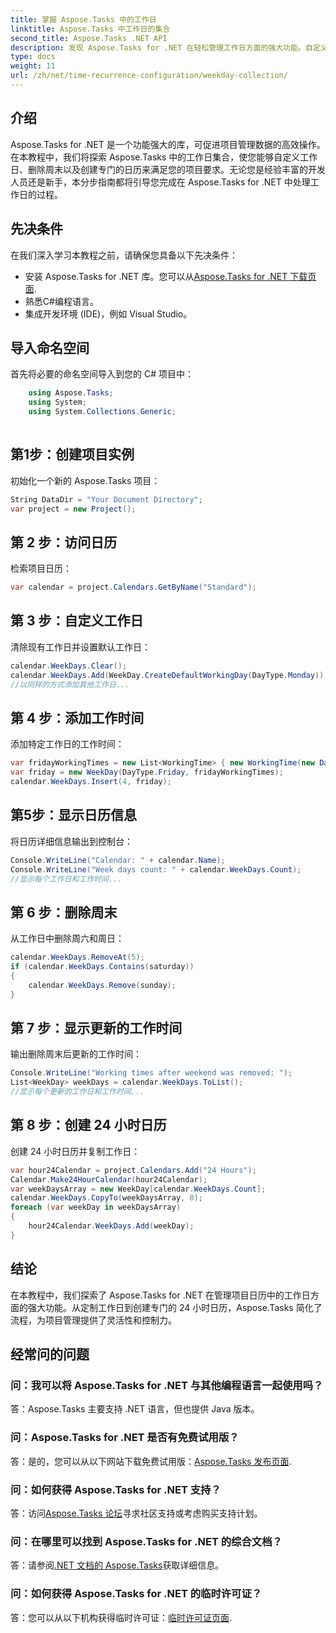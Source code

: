 ```yaml
---
title: 掌握 Aspose.Tasks 中的工作日
linktitle: Aspose.Tasks 中工作日的集合
second_title: Aspose.Tasks .NET API
description: 发现 Aspose.Tasks for .NET 在轻松管理工作日方面的强大功能。自定义工作日、删除周末并轻松创建专门的日历。
type: docs
weight: 11
url: /zh/net/time-recurrence-configuration/weekday-collection/
---
```

## 介绍
Aspose.Tasks for .NET 是一个功能强大的库，可促进项目管理数据的高效操作。在本教程中，我们将探索 Aspose.Tasks 中的工作日集合，使您能够自定义工作日、删除周末以及创建专门的日历来满足您的项目要求。无论您是经验丰富的开发人员还是新手，本分步指南都将引导您完成在 Aspose.Tasks for .NET 中处理工作日的过程。
## 先决条件
在我们深入学习本教程之前，请确保您具备以下先决条件：
- 安装 Aspose.Tasks for .NET 库。您可以从[Aspose.Tasks for .NET 下载页面](https://releases.aspose.com/tasks/net/).
- 熟悉C#编程语言。
- 集成开发环境 (IDE)，例如 Visual Studio。
## 导入命名空间
首先将必要的命名空间导入到您的 C# 项目中：
```csharp
    using Aspose.Tasks;
    using System;
    using System.Collections.Generic;
    
```
## 第1步：创建项目实例
初始化一个新的 Aspose.Tasks 项目：
```csharp
String DataDir = "Your Document Directory";
var project = new Project();
```
## 第 2 步：访问日历
检索项目日历：
```csharp
var calendar = project.Calendars.GetByName("Standard");
```
## 第 3 步：自定义工作日
清除现有工作日并设置默认工作日：
```csharp
calendar.WeekDays.Clear();
calendar.WeekDays.Add(WeekDay.CreateDefaultWorkingDay(DayType.Monday));
//以同样的方式添加其他工作日...
```
## 第 4 步：添加工作时间
添加特定工作日的工作时间：
```csharp
var fridayWorkingTimes = new List<WorkingTime> { new WorkingTime(new DateTime(2020, 4, 13, 8, 0, 0), new DateTime(2020, 4, 13, 12, 0, 0)) };
var friday = new WeekDay(DayType.Friday, fridayWorkingTimes);
calendar.WeekDays.Insert(4, friday);
```
## 第5步：显示日历信息
将日历详细信息输出到控制台：
```csharp
Console.WriteLine("Calendar: " + calendar.Name);
Console.WriteLine("Week days count: " + calendar.WeekDays.Count);
//显示每个工作日和工作时间...
```
## 第 6 步：删除周末
从工作日中删除周六和周日：
```csharp
calendar.WeekDays.RemoveAt(5);
if (calendar.WeekDays.Contains(saturday))
{
    calendar.WeekDays.Remove(sunday);
}
```
## 第 7 步：显示更新的工作时间
输出删除周末后更新的工作时间：
```csharp
Console.WriteLine("Working times after weekend was removed: ");
List<WeekDay> weekDays = calendar.WeekDays.ToList();
//显示每个更新的工作日和工作时间...
```
## 第 8 步：创建 24 小时日历
创建 24 小时日历并复制工作日：
```csharp
var hour24Calendar = project.Calendars.Add("24 Hours");
Calendar.Make24HourCalendar(hour24Calendar);
var weekDaysArray = new WeekDay[calendar.WeekDays.Count];
calendar.WeekDays.CopyTo(weekDaysArray, 0);
foreach (var weekDay in weekDaysArray)
{
    hour24Calendar.WeekDays.Add(weekDay);
}
```
## 结论
在本教程中，我们探索了 Aspose.Tasks for .NET 在管理项目日历中的工作日方面的强大功能。从定制工作日到创建专门的 24 小时日历，Aspose.Tasks 简化了流程，为项目管理提供了灵活性和控制力。
## 经常问的问题
### 问：我可以将 Aspose.Tasks for .NET 与其他编程语言一起使用吗？
答：Aspose.Tasks 主要支持 .NET 语言，但也提供 Java 版本。
### 问：Aspose.Tasks for .NET 是否有免费试用版？
答：是的，您可以从以下网站下载免费试用版：[Aspose.Tasks 发布页面](https://releases.aspose.com/).
### 问：如何获得 Aspose.Tasks for .NET 支持？
答：访问[Aspose.Tasks 论坛](https://forum.aspose.com/c/tasks/15)寻求社区支持或考虑购买支持计划。
### 问：在哪里可以找到 Aspose.Tasks for .NET 的综合文档？
答：请参阅[.NET 文档的 Aspose.Tasks](https://reference.aspose.com/tasks/net/)获取详细信息。
### 问：如何获得 Aspose.Tasks for .NET 的临时许可证？
答：您可以从以下机构获得临时许可证：[临时许可证页面](https://purchase.aspose.com/temporary-license/).